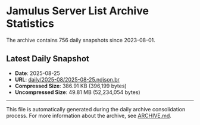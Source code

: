 # Jamulus Server List Archive Statistics

The archive contains 756 daily snapshots since 2023-08-01.

## Latest Daily Snapshot

- **Date**: 2025-08-25
- **URL**: [daily/2025-08/2025-08-25.ndjson.br](https://jamulus-archive.ap-south-1.linodeobjects.com/main/daily/2025-08/2025-08-25.ndjson.br)
- **Compressed Size**: 386.91 KB (396,199 bytes)
- **Uncompressed Size**: 49.81 MB (52,234,054 bytes)

---

This file is automatically generated during the daily archive consolidation process.
For more information about the archive, see [ARCHIVE.md](ARCHIVE.md).
